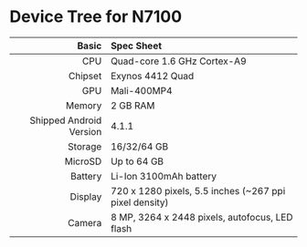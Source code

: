 Device Tree for N7100
===========================================

Basic   | Spec Sheet
-------:|:-------------------------
CPU     | Quad-core 1.6 GHz Cortex-A9
Chipset | Exynos 4412 Quad
GPU     | Mali-400MP4
Memory  | 2 GB RAM
Shipped Android Version | 4.1.1
Storage | 16/32/64 GB
MicroSD | Up to 64 GB
Battery | Li-Ion 3100mAh battery
Display | 720 x 1280 pixels, 5.5 inches (~267 ppi pixel density)
Camera  | 8 MP, 3264 x 2448 pixels, autofocus, LED flash
